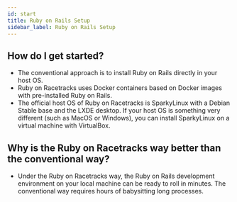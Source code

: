 ```yaml
---
id: start
title: Ruby on Rails Setup
sidebar_label: Ruby on Rails Setup
---
```


## How do I get started?
* The conventional approach is to install Ruby on Rails directly in your host OS.
* Ruby on Racetracks uses Docker containers based on Docker images with pre-installed Ruby on Rails.
* The official host OS of Ruby on Racetracks is SparkyLinux with a Debian Stable base and the LXDE desktop.  If your host OS is something very different (such as MacOS or Windows), you can install SparkyLinux on a virtual machine with VirtualBox.

## Why is the Ruby on Racetracks way better than the conventional way?
* Under the Ruby on Racetracks way, the Ruby on Rails development environment on your local machine can be ready to roll in minutes.  The conventional way requires hours of babysitting long processes.
